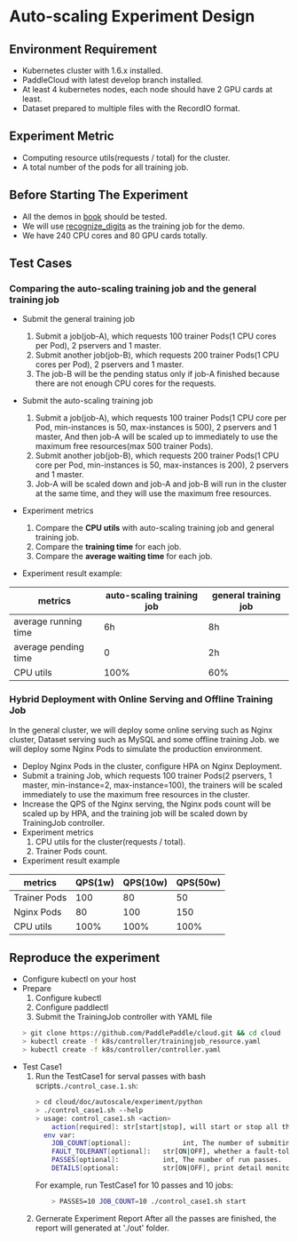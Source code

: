 # Auto-scaling Experiment Design

## Environment Requirement

- Kubernetes cluster with 1.6.x installed.
- PaddleCloud with latest develop branch installed.
- At least 4 kubernetes nodes, each node should have 2 GPU cards at least.
- Dataset prepared to multiple files with the RecordIO format.

## Experiment Metric

- Computing resource utils(requests / total) for the cluster.
- A total number of the pods for all training job.

## Before Starting The Experiment

- All the demos in [book](https://github.com/PaddlePaddle/book) should be tested.
- We will use [recognize_digits](https://github.com/PaddlePaddle/cloud/tree/develop/demo/recognize_digits) as the training job for the demo.
- We have 240 CPU cores and 80 GPU cards totally.

## Test Cases

### Comparing the auto-scaling training job and the general training job

- Submit the general training job 
    1. Submit a job(job-A), which requests 100 trainer Pods(1 CPU cores per Pod), 2 pservers and 1 master.
    1. Submit another job(job-B), which requests 200 trainer Pods(1 CPU cores per Pod), 2 pservers and 1 master.
    1. The job-B will be the pending status only if job-A finished because there are not enough CPU cores for the requests.
- Submit the auto-scaling training job
    1. Submit a job(job-A), which requests 100 trainer Pods(1 CPU core per Pod, min-instances is 50, max-instances is 500), 2 pservers and 1 master, And then job-A will be scaled up to immediately to use the maximum free resources(max 500 trainer Pods).
    1. Submit another job(job-B), which requests 200 trainer Pods(1 CPU core per Pod, min-instances is 50, max-instances is 200), 2 pservers and 1 master.
    1. Job-A will be scaled down and job-A and job-B will run in the cluster at the same time, and they will use the maximum free resources.

- Experiment metrics
    1. Compare the **CPU utils** with auto-scaling training job and general training job.
    1. Compare the **training time** for each job.
    1. Compare the **average waiting time** for each job. 

- Experiment result example:

metrics |  auto-scaling training job| general training job
-- | -- | --
average running time | 6h | 8h
average pending time | 0 | 2h
CPU utils | 100% | 60%

### Hybrid Deployment with Online Serving and Offline Training Job

In the general cluster, we will deploy some online serving such as Nginx cluster, Dataset serving such as MySQL and some offline training Job. we will deploy some Nginx Pods to simulate the production environment. 

- Deploy Nginx Pods in the cluster, configure HPA on Nginx Deployment.
- Submit a training Job, which requests 100 trainer Pods(2 pservers, 1 master, min-instance=2, max-instance=100), the trainers will be scaled immediately to use the maximum free resources in the cluster.
- Increase the QPS of the Nginx serving, the Nginx pods count will be scaled up by HPA, and the training job will be scaled down by TrainingJob controller.
- Experiment metrics
    1. CPU utils for the cluster(requests / total).
    1. Trainer Pods count.
- Experiment result example

metrics | QPS(1w) | QPS(10w) | QPS(50w)
-- | -- | -- | --
Trainer Pods | 100 | 80 | 50
Nginx Pods | 80 | 100 | 150
CPU utils| 100% | 100% | 100%

## Reproduce the experiment

- Configure kubectl on your host
- Prepare
    1. Configure kubectl 
    1. Configure paddlectl
    1. Submit the TrainingJob controller with YAML file
    ```bash
    > git clone https://github.com/PaddlePaddle/cloud.git && cd cloud
    > kubectl create -f k8s/controller/trainingjob_resource.yaml
    > kubectl create -f k8s/controller/controller.yaml
    ```
- Test Case1
    1. Run the TestCase1 for serval passes with bash scripts`./control_case.1.sh`:
        ```bash
        > cd cloud/doc/autoscale/experiment/python
        > ./control_case1.sh --help
        > usage: control_case1.sh <action>
            action[required]: str[start|stop], will start or stop all the jobs.
          env var:
            JOB_COUNT[optional]:             int, The number of submiting jobs, defualt is 1.
            FAULT_TOLERANT[optional]:   str[ON|OFF], whether a fault-tolerant job,default is OFF.
            PASSES[optional]:           int, The number of run passes.
            DETAILS[optional:           str[ON|OFF], print detail monitor information.
        ```
        For example, run TestCase1 for 10 passes and 10 jobs:
        ```bash
            > PASSES=10 JOB_COUNT=10 ./control_case1.sh start
        ```
    1. Gernerate Experiment Report
        After all the passes are finished, the report will generated at './out' folder.